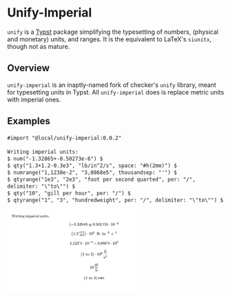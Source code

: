 # Unify-Imperial
`unify` is a [Typst](https://github.com/typst/typst) package simplifying the typesetting of numbers, (physical and monetary) units, and ranges. It is the equivalent to LaTeX's `siunitx`, though not as mature.


## Overview
`unify-imperial` is an inaptly-named fork of checker's `unify` library, meant for typesetting units in Typst. All `unify-imperial` does is replace metric units with imperial ones.

## Examples

```typ
#import "@local/unify-imperial:0.0.2"

Writing imperial units: 
$ num("-1.32865+-0.50273e-6") $
$ qty("1.3+1.2-0.3e3", "lb/in^2/s", space: "#h(2mm)") $
$ numrange("1,1238e-2", "3,0868e5", thousandsep: "'") $
$ qtyrange("1e3", "2e3", "foot per second quarted", per: "/", delimiter: "\"to\"") $
$ qty("10", "gill per hour", per: "/") $
$ qtyrange("1", "3", "hundredweight", per: "/", delimiter: "\"to\"") $
```

<img src="examples/overview.jpg" width="300">